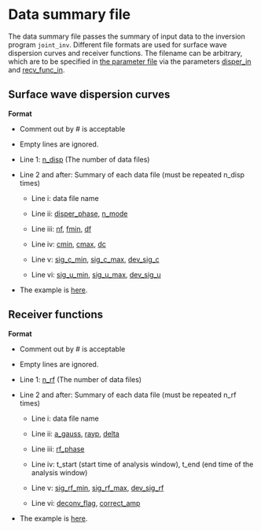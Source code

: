 # Data summary file


The data summary file passes the summary of input data to the inversion program `joint_inv`. Different file formats are used for surface wave dispersion curves and receiver functions. The filename can be arbitrary, which are to be specified in [the parameter file](https://github.com/akuhara/SEIS_FILO/wiki/Parameter-File) via the parameters [disper_in](parameter_list.md#disper_in) and [recv_func_in](parameter_list.md#recv_func_in).

## Surface wave dispersion curves 

__Format__

* Comment out by # is acceptable

* Empty lines are ignored.

* Line 1: [n_disp](parameter_list.md#n_disp) (The number of data files)

* Line 2 and after: Summary of each data file (must be repeated n_disp times)
    * Line i: data file name
    
    * Line ii: [disper_phase](parameter_list.md#disper_phase), [n_mode](parameter_list.md#n_mode)
    
    * Line iii: [nf](parameter_list.md#nf), [fmin](parameter_list.md#fmin), [df](parameter_list.md#df)

    * Line iv: [cmin](parameter_list.md#cmin), [cmax](parameter_list.md#cmax), [dc](parameter_list.md#dc)

    * Line v: [sig_c_min](parameter_list.md#sig_c_min), [sig_c_max](parameter_list.md#sig_c_max), [dev_sig_c](parameter_list.md#dev_sig_c)

    * Line vi: [sig_u_min](parameter_list.md#sig_u_min), [sig_u_max](parameter_list.md#sig_u_max), [dev_sig_u](parameter_list.md#dev_sig_u) 

* The example is [here](https://github.com/akuhara/SEIS_FILO/blob/master/sample/joint_inv/disper.in).

 

## Receiver functions

__Format__

* Comment out by # is acceptable

* Empty lines are ignored.

* Line 1: [n_rf](parameter_list.md#n_rf) (The number of data files)

* Line 2 and after: Summary of each data file (must be repeated n_rf times)
    * Line i: data file name

    * Line ii: [a_gauss](parameter_list.md#a_gauss), [rayp](parameter_list.md#rayp), [delta](parameter_list.md#delta)

    * Line iii: [rf_phase](parameter_list.md#rf_phase)

    * Line iv: t_start (start time of analysis window), t_end (end time of the analysis window)

    * Line v: [sig_rf_min](parameter_list.md#sig_rf_min), [sig_rf_max](parameter_list.md#sig_rf_max), [dev_sig_rf](parameter_list.md#dev_sig_rf) 

    * Line vi: [deconv_flag](parameter_list.md#deconv_flag), [correct_amp](parameter_list.md#correct_amp)

* The example is [here](https://github.com/akuhara/SEIS_FILO/blob/master/sample/joint_inv/recv_func.in).